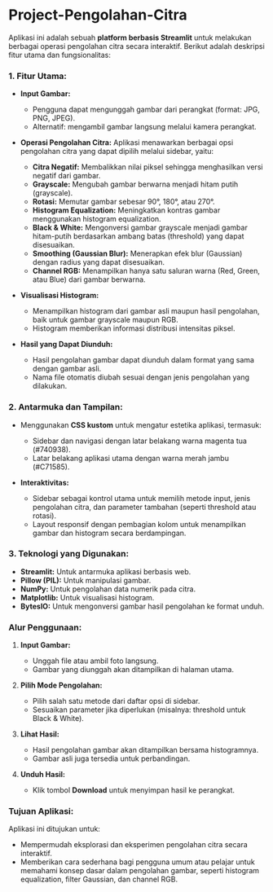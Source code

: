 # Project-Pengolahan-Citra
Aplikasi ini adalah sebuah **platform berbasis Streamlit** untuk melakukan berbagai operasi pengolahan citra secara interaktif. Berikut adalah deskripsi fitur utama dan fungsionalitas:

### **1. Fitur Utama:**
- **Input Gambar:**
  - Pengguna dapat mengunggah gambar dari perangkat (format: JPG, PNG, JPEG).
  - Alternatif: mengambil gambar langsung melalui kamera perangkat.

- **Operasi Pengolahan Citra:**
  Aplikasi menawarkan berbagai opsi pengolahan citra yang dapat dipilih melalui sidebar, yaitu:
  - **Citra Negatif:** Membalikkan nilai piksel sehingga menghasilkan versi negatif dari gambar.
  - **Grayscale:** Mengubah gambar berwarna menjadi hitam putih (grayscale).
  - **Rotasi:** Memutar gambar sebesar 90°, 180°, atau 270°.
  - **Histogram Equalization:** Meningkatkan kontras gambar menggunakan histogram equalization.
  - **Black & White:** Mengonversi gambar grayscale menjadi gambar hitam-putih berdasarkan ambang batas (threshold) yang dapat disesuaikan.
  - **Smoothing (Gaussian Blur):** Menerapkan efek blur (Gaussian) dengan radius yang dapat disesuaikan.
  - **Channel RGB:** Menampilkan hanya satu saluran warna (Red, Green, atau Blue) dari gambar berwarna.

- **Visualisasi Histogram:**
  - Menampilkan histogram dari gambar asli maupun hasil pengolahan, baik untuk gambar grayscale maupun RGB.
  - Histogram memberikan informasi distribusi intensitas piksel.

- **Hasil yang Dapat Diunduh:**
  - Hasil pengolahan gambar dapat diunduh dalam format yang sama dengan gambar asli.
  - Nama file otomatis diubah sesuai dengan jenis pengolahan yang dilakukan.

### **2. Antarmuka dan Tampilan:**
- Menggunakan **CSS kustom** untuk mengatur estetika aplikasi, termasuk:
  - Sidebar dan navigasi dengan latar belakang warna magenta tua (#740938).
  - Latar belakang aplikasi utama dengan warna merah jambu (#C71585).

- **Interaktivitas:**
  - Sidebar sebagai kontrol utama untuk memilih metode input, jenis pengolahan citra, dan parameter tambahan (seperti threshold atau rotasi).
  - Layout responsif dengan pembagian kolom untuk menampilkan gambar dan histogram secara berdampingan.

### **3. Teknologi yang Digunakan:**
- **Streamlit:** Untuk antarmuka aplikasi berbasis web.
- **Pillow (PIL):** Untuk manipulasi gambar.
- **NumPy:** Untuk pengolahan data numerik pada citra.
- **Matplotlib:** Untuk visualisasi histogram.
- **BytesIO:** Untuk mengonversi gambar hasil pengolahan ke format unduh.

### **Alur Penggunaan:**
1. **Input Gambar:**
   - Unggah file atau ambil foto langsung.
   - Gambar yang diunggah akan ditampilkan di halaman utama.

2. **Pilih Mode Pengolahan:**
   - Pilih salah satu metode dari daftar opsi di sidebar.
   - Sesuaikan parameter jika diperlukan (misalnya: threshold untuk Black & White).

3. **Lihat Hasil:**
   - Hasil pengolahan gambar akan ditampilkan bersama histogramnya.
   - Gambar asli juga tersedia untuk perbandingan.

4. **Unduh Hasil:**
   - Klik tombol **Download** untuk menyimpan hasil ke perangkat.

### **Tujuan Aplikasi:**
Aplikasi ini ditujukan untuk:
- Mempermudah eksplorasi dan eksperimen pengolahan citra secara interaktif.
- Memberikan cara sederhana bagi pengguna umum atau pelajar untuk memahami konsep dasar dalam pengolahan gambar, seperti histogram equalization, filter Gaussian, dan channel RGB.
